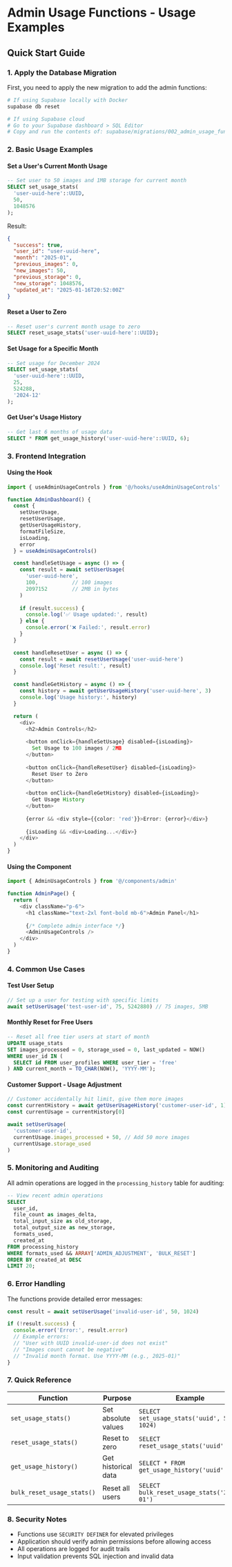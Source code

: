 # Admin Usage Functions - Usage Examples

## Quick Start Guide

### 1. Apply the Database Migration

First, you need to apply the new migration to add the admin functions:

```bash
# If using Supabase locally with Docker
supabase db reset

# If using Supabase cloud
# Go to your Supabase dashboard > SQL Editor
# Copy and run the contents of: supabase/migrations/002_admin_usage_functions.sql
```

### 2. Basic Usage Examples

#### Set a User's Current Month Usage

```sql
-- Set user to 50 images and 1MB storage for current month
SELECT set_usage_stats(
  'user-uuid-here'::UUID, 
  50, 
  1048576
);
```

Result:
```json
{
  "success": true,
  "user_id": "user-uuid-here",
  "month": "2025-01",
  "previous_images": 0,
  "new_images": 50,
  "previous_storage": 0,
  "new_storage": 1048576,
  "updated_at": "2025-01-16T20:52:00Z"
}
```

#### Reset a User to Zero

```sql
-- Reset user's current month usage to zero
SELECT reset_usage_stats('user-uuid-here'::UUID);
```

#### Set Usage for a Specific Month

```sql
-- Set usage for December 2024
SELECT set_usage_stats(
  'user-uuid-here'::UUID, 
  25, 
  524288, 
  '2024-12'
);
```

#### Get User's Usage History

```sql
-- Get last 6 months of usage data
SELECT * FROM get_usage_history('user-uuid-here'::UUID, 6);
```

### 3. Frontend Integration

#### Using the Hook

```typescript
import { useAdminUsageControls } from '@/hooks/useAdminUsageControls'

function AdminDashboard() {
  const { 
    setUserUsage, 
    resetUserUsage, 
    getUserUsageHistory,
    formatFileSize,
    isLoading, 
    error 
  } = useAdminUsageControls()

  const handleSetUsage = async () => {
    const result = await setUserUsage(
      'user-uuid-here', 
      100,           // 100 images
      2097152        // 2MB in bytes
    )
    
    if (result.success) {
      console.log('✅ Usage updated:', result)
    } else {
      console.error('❌ Failed:', result.error)
    }
  }

  const handleResetUser = async () => {
    const result = await resetUserUsage('user-uuid-here')
    console.log('Reset result:', result)
  }

  const handleGetHistory = async () => {
    const history = await getUserUsageHistory('user-uuid-here', 3)
    console.log('Usage history:', history)
  }

  return (
    <div>
      <h2>Admin Controls</h2>
      
      <button onClick={handleSetUsage} disabled={isLoading}>
        Set Usage to 100 images / 2MB
      </button>
      
      <button onClick={handleResetUser} disabled={isLoading}>
        Reset User to Zero
      </button>
      
      <button onClick={handleGetHistory} disabled={isLoading}>
        Get Usage History
      </button>
      
      {error && <div style={{color: 'red'}}>Error: {error}</div>}
      
      {isLoading && <div>Loading...</div>}
    </div>
  )
}
```

#### Using the Component

```typescript
import { AdminUsageControls } from '@/components/admin'

function AdminPage() {
  return (
    <div className="p-6">
      <h1 className="text-2xl font-bold mb-6">Admin Panel</h1>
      
      {/* Complete admin interface */}
      <AdminUsageControls />
    </div>
  )
}
```

### 4. Common Use Cases

#### Test User Setup
```typescript
// Set up a user for testing with specific limits
await setUserUsage('test-user-id', 75, 5242880) // 75 images, 5MB
```

#### Monthly Reset for Free Users
```sql
-- Reset all free tier users at start of month
UPDATE usage_stats 
SET images_processed = 0, storage_used = 0, last_updated = NOW()
WHERE user_id IN (
  SELECT id FROM user_profiles WHERE user_tier = 'free'
) AND current_month = TO_CHAR(NOW(), 'YYYY-MM');
```

#### Customer Support - Usage Adjustment
```typescript
// Customer accidentally hit limit, give them more images
const currentHistory = await getUserUsageHistory('customer-user-id', 1)
const currentUsage = currentHistory[0]

await setUserUsage(
  'customer-user-id',
  currentUsage.images_processed + 50, // Add 50 more images
  currentUsage.storage_used
)
```

### 5. Monitoring and Auditing

All admin operations are logged in the `processing_history` table for auditing:

```sql
-- View recent admin operations
SELECT 
  user_id,
  file_count as images_delta,
  total_input_size as old_storage,
  total_output_size as new_storage,
  formats_used,
  created_at
FROM processing_history 
WHERE formats_used && ARRAY['ADMIN_ADJUSTMENT', 'BULK_RESET']
ORDER BY created_at DESC
LIMIT 20;
```

### 6. Error Handling

The functions provide detailed error messages:

```typescript
const result = await setUserUsage('invalid-user-id', 50, 1024)

if (!result.success) {
  console.error('Error:', result.error)
  // Example errors:
  // "User with UUID invalid-user-id does not exist"
  // "Images count cannot be negative"
  // "Invalid month format. Use YYYY-MM (e.g., 2025-01)"
}
```

### 7. Quick Reference

| Function | Purpose | Example |
|----------|---------|---------|
| `set_usage_stats()` | Set absolute values | `SELECT set_usage_stats('uuid', 50, 1024)` |
| `reset_usage_stats()` | Reset to zero | `SELECT reset_usage_stats('uuid')` |
| `get_usage_history()` | Get historical data | `SELECT * FROM get_usage_history('uuid', 6)` |
| `bulk_reset_usage_stats()` | Reset all users | `SELECT bulk_reset_usage_stats('2025-01')` |

### 8. Security Notes

- Functions use `SECURITY DEFINER` for elevated privileges
- Application should verify admin permissions before allowing access
- All operations are logged for audit trails
- Input validation prevents SQL injection and invalid data